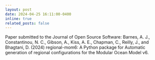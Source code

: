 ```yaml
---
layout: post
date: 2024-04-25 16:11:00-0400
inline: true
related_posts: false
---
```


Paper submitted to the Journal of Open Source Software: Barnes, A. J., Constantinou, N. C., Gibson, A., Kiss, A. E., Chapman, C., Reilly, J., and Bhagtani, D. (2024) regional-mom6: A Python package for Automatic generation of regional configurations for the Modular Ocean Model v6.
